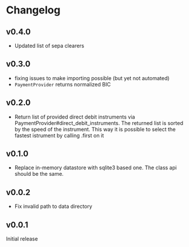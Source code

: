 Changelog
=========

v0.4.0
------

* Updated list of sepa clearers

v0.3.0
------

* fixing issues to make importing possible (but yet not automated)
* `PaymentProvider` returns normalized BIC

v0.2.0
------

* Return list of provided direct debit instruments via PaymentProvider#direct_debit_instruments. The returned list is
  sorted by the speed of the instrument. This way it is possible to select the fastest istrument by calling .first on it

v0.1.0
------

* Replace in-memory datastore with sqlite3 based one. The class api should be
  the same.


v0.0.2
------

* Fix invalid path to data directory

v0.0.1
------

Initial release

